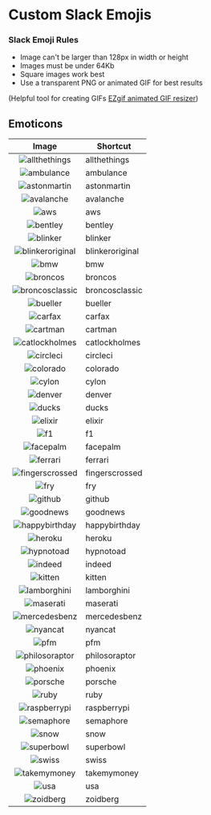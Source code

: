 # Custom Slack Emojis

### Slack Emoji Rules

* Image can't be larger than 128px in width or height
* Images must be under 64Kb
* Square images work best
* Use a transparent PNG or animated GIF for best results

(Helpful tool for creating GIFs [EZgif animated GIF resizer](http://ezgif.com/resize))

## Emoticons

| Image                                             | Shortcut        |
| :-----------------------------------------------: | --------------- |
| ![allthethings](emojis/allthethings.png)          | allthethings    |
| ![ambulance](emojis/ambulance.gif)                | ambulance       |
| ![astonmartin](emojis/astonmartin.png)            | astonmartin     |
| ![avalanche](emojis/avalanche.png)                | avalanche       |
| ![aws](emojis/aws.png)                            | aws             |
| ![bentley](emojis/bentley.png)                    | bentley         |
| ![blinker](emojis/blinker.png)                    | blinker         |
| ![blinkeroriginal](emojis/blinkeroriginal.png)    | blinkeroriginal |
| ![bmw](emojis/bmw.png)                            | bmw             |
| ![broncos](emojis/broncos.png)                    | broncos         |
| ![broncosclassic](emojis/broncosclassic.png)      | broncosclassic  |
| ![bueller](emojis/bueller.png)                    | bueller         |
| ![carfax](emojis/carfax.png)                      | carfax          |
| ![cartman](emojis/cartman.gif)                    | cartman         |
| ![catlockholmes](emojis/catlockholmes.png)        | catlockholmes   |
| ![circleci](emojis/circleci.png)                  | circleci        |
| ![colorado](emojis/colorado.png)                  | colorado        |
| ![cylon](emojis/cylon.gif)                        | cylon           |
| ![denver](emojis/denver.png)                      | denver          |
| ![ducks](emojis/ducks.png)                        | ducks           |
| ![elixir](emojis/elixir.png)                      | elixir          |
| ![f1](emojis/f1.png)                              | f1              |
| ![facepalm](emojis/facepalm.png)                  | facepalm        |
| ![ferrari](emojis/ferrari.png)                    | ferrari         |
| ![fingerscrossed](emojis/fingerscrossed.png)      | fingerscrossed  |
| ![fry](emojis/fry.png)                            | fry             |
| ![github](emojis/github.png)                      | github          |
| ![goodnews](emojis/goodnews.png)                  | goodnews        |
| ![happybirthday](emojis/happybirthday.gif)        | happybirthday   |
| ![heroku](emojis/heroku.png)                      | heroku          |
| ![hypnotoad](emojis/hypnotoad.gif)                | hypnotoad       |
| ![indeed](emojis/indeed.png)                      | indeed          |
| ![kitten](emojis/kitten.png)                      | kitten          |
| ![lamborghini](emojis/lamborghini.png)            | lamborghini     |
| ![maserati](emojis/maserati.png)                  | maserati        |
| ![mercedesbenz](emojis/mercedesbenz.png)          | mercedesbenz    |
| ![nyancat](emojis/nyancat.gif)                    | nyancat         |
| ![pfm](emojis/pfm.png)                            | pfm             |
| ![philosoraptor](emojis/philosoraptor.png)        | philosoraptor   |
| ![phoenix](emojis/phoenix.png)                    | phoenix         |
| ![porsche](emojis/porsche.png)                    | porsche         |
| ![ruby](emojis/ruby.png)                          | ruby            |
| ![raspberrypi](emojis/raspberrypi.png)            | raspberrypi     |
| ![semaphore](emojis/semaphore.png)                | semaphore       |
| ![snow](emojis/snow.gif)                          | snow            |
| ![superbowl](emojis/superbowl.png)                | superbowl       |
| ![swiss](emojis/swiss.png)                        | swiss           |
| ![takemymoney](emojis/takemymoney.png)            | takemymoney     |
| ![usa](emojis/usa.png)                            | usa             |
| ![zoidberg](emojis/zoidberg.png)                  | zoidberg        |
